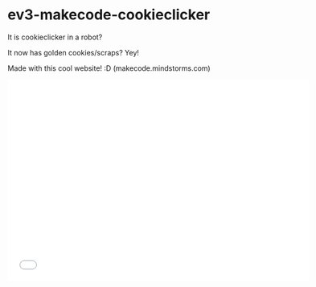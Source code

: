 # ev3-makecode-cookieclicker
It is cookieclicker in a robot?


It now has golden cookies/scraps? Yey!

Made with this cool website! :D (makecode.mindstorms.com)

<iframe src="makecode.mindstorms.com" style="border:0px #ffffff none;" name="Mindstorms" scrolling="no" frameborder="1" marginheight="0px" marginwidth="0px" height="400px" width="600px" allowfullscreen></iframe>
